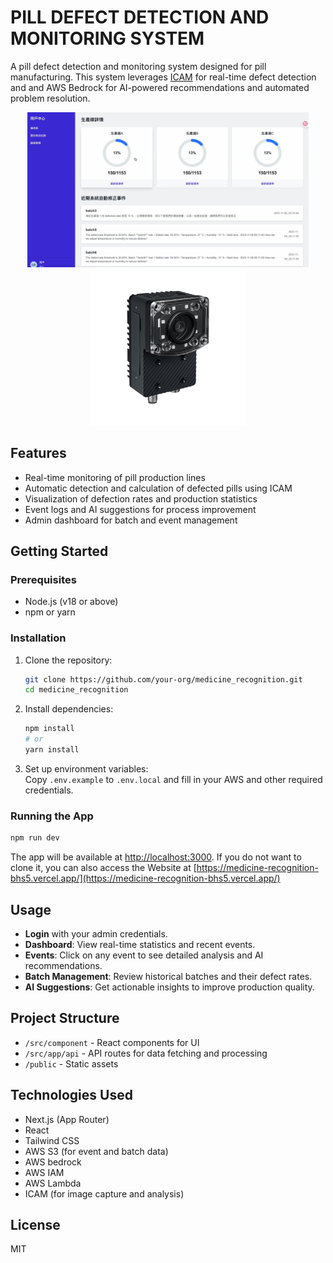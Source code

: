 # PILL DEFECT DETECTION AND MONITORING SYSTEM


A pill defect detection and monitoring system designed for pill manufacturing. This system leverages [ICAM](https://www.advantech.com/en/products/ce666c81-b9fc-4675-b7aa-0c16ce758636/icam-540/mod_090d1ba9-cea5-4fb1-98ab-9029aeb0a7e7) for real-time defect detection and and AWS Bedrock for AI-powered recommendations and automated problem resolution.
<p align="center">
  <img src="./demo_image/demo1.png" width="450"/>
  <img src="./demo_image/demo2.jpg" width="250"/>
</p>

## Features

- Real-time monitoring of pill production lines
- Automatic detection and calculation of defected pills using ICAM
- Visualization of defection rates and production statistics
- Event logs and AI suggestions for process improvement
- Admin dashboard for batch and event management

## Getting Started

### Prerequisites

- Node.js (v18 or above)
- npm or yarn

### Installation

1. Clone the repository:
    ```bash
    git clone https://github.com/your-org/medicine_recognition.git
    cd medicine_recognition
    ```

2. Install dependencies:
    ```bash
    npm install
    # or
    yarn install
    ```

3. Set up environment variables:  
   Copy `.env.example` to `.env.local` and fill in your AWS and other required credentials.

### Running the App

```bash
npm run dev

```

The app will be available at [http://localhost:3000](http://localhost:3000).
If you do not want to clone it, you can also access the Website  at [https://medicine-recognition-bhs5.vercel.app/](https://medicine-recognition-bhs5.vercel.app/)

## Usage

- **Login** with your admin credentials.
- **Dashboard**: View real-time statistics and recent events.
- **Events**: Click on any event to see detailed analysis and AI recommendations.
- **Batch Management**: Review historical batches and their defect rates.
- **AI Suggestions**: Get actionable insights to improve production quality.

## Project Structure

- `/src/component` - React components for UI
- `/src/app/api` - API routes for data fetching and processing
- `/public` - Static assets

## Technologies Used

- Next.js (App Router)
- React
- Tailwind CSS
- AWS S3 (for event and batch data)
- AWS bedrock
- AWS IAM
- AWS Lambda
- ICAM (for image capture and analysis)

## License

MIT
